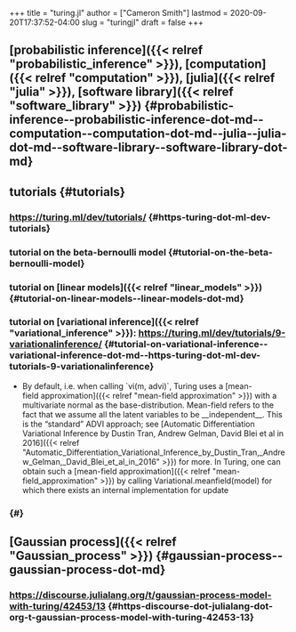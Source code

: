 +++
title = "turing.jl"
author = ["Cameron Smith"]
lastmod = 2020-09-20T17:37:52-04:00
slug = "turingjl"
draft = false
+++

## [probabilistic inference]({{< relref "probabilistic_inference" >}}), [computation]({{< relref "computation" >}}), [julia]({{< relref "julia" >}}), [software library]({{< relref "software_library" >}}) {#probabilistic-inference--probabilistic-inference-dot-md--computation--computation-dot-md--julia--julia-dot-md--software-library--software-library-dot-md}


## tutorials {#tutorials}


### <https://turing.ml/dev/tutorials/> {#https-turing-dot-ml-dev-tutorials}


### tutorial on the beta-bernoulli model {#tutorial-on-the-beta-bernoulli-model}


### tutorial on [linear models]({{< relref "linear_models" >}}) {#tutorial-on-linear-models--linear-models-dot-md}


### tutorial on [variational inference]({{< relref "variational_inference" >}}): <https://turing.ml/dev/tutorials/9-variationalinference/> {#tutorial-on-variational-inference--variational-inference-dot-md--https-turing-dot-ml-dev-tutorials-9-variationalinference}

<!--list-separator-->

-  By default, i.e. when calling \`vi(m, advi)\`, Turing uses a [mean-field approximation]({{< relref "mean-field approximation" >}}) with a multivariate normal as the base-distribution. Mean-field refers to the fact that we assume all the latent variables to be \_\_independent\_\_. This is the “standard” ADVI approach; see [Automatic Differentiation Variational Inference by Dustin Tran, Andrew Gelman, David Blei et al in 2016]({{< relref "Automatic_Differentiation_Variational_Inference_by_Dustin_Tran,_Andrew_Gelman,_David_Blei_et_al_in_2016" >}}) for more. In Turing, one can obtain such a [mean-field approximation]({{< relref "mean-field_approximation" >}}) by calling Variational.meanfield(model) for which there exists an internal implementation for update


###  {#}


## [Gaussian process]({{< relref "Gaussian_process" >}}) {#gaussian-process--gaussian-process-dot-md}


### <https://discourse.julialang.org/t/gaussian-process-model-with-turing/42453/13> {#https-discourse-dot-julialang-dot-org-t-gaussian-process-model-with-turing-42453-13}

